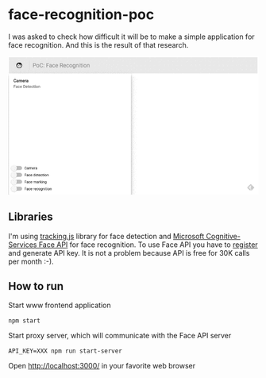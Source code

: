 face-recognition-poc
====================
I was asked to check how difficult it will be to make a simple application for face recognition.
And this is the result of that research.

![Example](https://raw.githubusercontent.com/patrykpacewicz/face-recognition-poc/master/doc/gif/pwmfXfAxSO.gif)

Libraries
---------
I'm using [tracking.js][tracking-js] library for face detection and [Microsoft Cognitive-Services Face API][ms-face-api] for face recognition. To use Face API you have to [register][ms-sign-up] and generate API key. It is not a problem because API is free for 30K calls per month :-).

How to run
----------
Start www frontend application
```
npm start
```

Start proxy server, which will communicate with the Face API server
```
API_KEY=XXX npm run start-server
```

Open [http://localhost:3000/][app] in your favorite web browser

[app]: http://localhost:3000/
[tracking-js]: https://trackingjs.com/
[ms-face-api]: https://www.microsoft.com/cognitive-services/en-us/face-api/documentation/overview
[ms-sign-up]: https://www.microsoft.com/cognitive-services/en-us/sign-up
